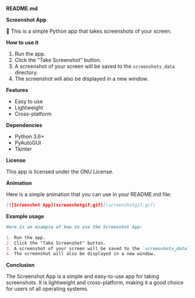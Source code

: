 **README.md**

**Screenshot App**

**🎉** This is a simple Python app that takes screenshots of your screen.

**How to use it**

1. Run the app.
2. Click the "Take Screenshot" button.
3. A screenshot of your screen will be saved to the `screenshots_data` directory.
4. The screenshot will also be displayed in a new window.

**Features**

* Easy to use
* Lightweight
* Cross-platform

**Dependencies**

* Python 3.6+
* PyAutoGUI
* Tkinter

**License**

This app is licensed under the GNU License.

**Animation**

Here is a simple animation that you can use in your README.md file:

```markdown
[![Screenshot App](screenshotgif.gif)](screenshotgif.gif)
```


**Example usage**

```markdown
Here is an example of how to use the Screenshot App:

1. Run the app.
2. Click the "Take Screenshot" button.
3. A screenshot of your screen will be saved to the `screenshots_data` directory.
4. The screenshot will also be displayed in a new window.
```

**Conclusion**

The Screenshot App is a simple and easy-to-use app for taking screenshots. It is lightweight and cross-platform, making it a good choice for users of all operating systems.
